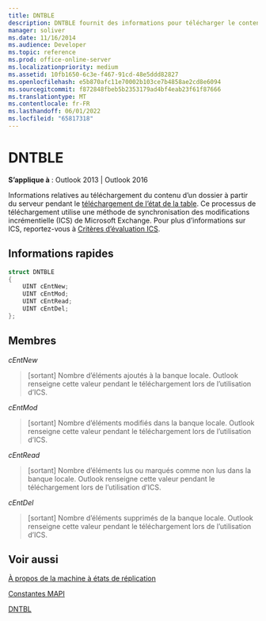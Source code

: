 ```yaml
---
title: DNTBLE
description: DNTBLE fournit des informations pour télécharger le contenu d’un dossier à partir du serveur pendant l’état de la table de téléchargement.
manager: soliver
ms.date: 11/16/2014
ms.audience: Developer
ms.topic: reference
ms.prod: office-online-server
ms.localizationpriority: medium
ms.assetid: 10fb1650-6c3e-f467-91cd-48e5ddd82827
ms.openlocfilehash: e5b870afc11e70002b103ce7b4858ae2cd8e6094
ms.sourcegitcommit: f872848fbeb5b2353179ad4bf4eab23f61f87666
ms.translationtype: MT
ms.contentlocale: fr-FR
ms.lasthandoff: 06/01/2022
ms.locfileid: "65817318"
---
```

# <a name="dntble"></a>DNTBLE

  
  
**S’applique à** : Outlook 2013 | Outlook 2016 
  
Informations relatives au téléchargement du contenu d’un dossier à partir du serveur pendant le [téléchargement de l’état de la table](download-table-state.md). Ce processus de téléchargement utilise une méthode de synchronisation des modifications incrémentielle (ICS) de Microsoft Exchange. Pour plus d’informations sur ICS, reportez-vous à [Critères d’évaluation ICS](https://msdn.microsoft.com/library/aa579252%28EXCHG.80%29.aspx).
  
## <a name="quick-info"></a>Informations rapides

```cpp
struct DNTBLE 
{ 
    UINT cEntNew; 
    UINT cEntMod; 
    UINT cEntRead; 
    UINT cEntDel; 
};
```

## <a name="members"></a>Membres

 _cEntNew_
  
> [sortant] Nombre d’éléments ajoutés à la banque locale. Outlook renseigne cette valeur pendant le téléchargement lors de l’utilisation d’ICS.
    
 _cEntMod_
  
> [sortant] Nombre d’éléments modifiés dans la banque locale. Outlook renseigne cette valeur pendant le téléchargement lors de l’utilisation d’ICS.
    
 _cEntRead_
  
> [sortant] Nombre d’éléments lus ou marqués comme non lus dans la banque locale. Outlook renseigne cette valeur pendant le téléchargement lors de l’utilisation d’ICS.
    
 _cEntDel_
  
> [sortant] Nombre d’éléments supprimés de la banque locale. Outlook renseigne cette valeur pendant le téléchargement lors de l’utilisation d’ICS.
    
## <a name="see-also"></a>Voir aussi



[À propos de la machine à états de réplication](about-the-replication-state-machine.md)
  
[Constantes MAPI](mapi-constants.md)
  
[DNTBL](dntbl.md)

